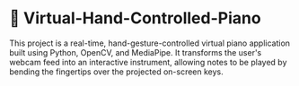 # 🎹 Virtual-Hand-Controlled-Piano
This project is a real-time, hand-gesture-controlled virtual piano application built using Python, OpenCV, and MediaPipe. It transforms the user's webcam feed into an interactive instrument, allowing notes to be played by bending the fingertips over the projected on-screen keys.
